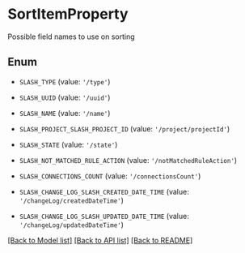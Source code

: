 # SortItemProperty

Possible field names to use on sorting

## Enum

* `SLASH_TYPE` (value: `'/type'`)

* `SLASH_UUID` (value: `'/uuid'`)

* `SLASH_NAME` (value: `'/name'`)

* `SLASH_PROJECT_SLASH_PROJECT_ID` (value: `'/project/projectId'`)

* `SLASH_STATE` (value: `'/state'`)

* `SLASH_NOT_MATCHED_RULE_ACTION` (value: `'/notMatchedRuleAction'`)

* `SLASH_CONNECTIONS_COUNT` (value: `'/connectionsCount'`)

* `SLASH_CHANGE_LOG_SLASH_CREATED_DATE_TIME` (value: `'/changeLog/createdDateTime'`)

* `SLASH_CHANGE_LOG_SLASH_UPDATED_DATE_TIME` (value: `'/changeLog/updatedDateTime'`)

[[Back to Model list]](../README.md#documentation-for-models) [[Back to API list]](../README.md#documentation-for-api-endpoints) [[Back to README]](../README.md)


